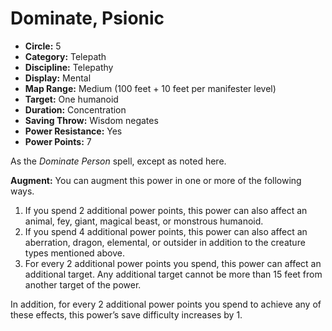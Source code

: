 # Dominate, Psionic

- **Circle:** 5
- **Category:** Telepath
- **Discipline:** Telepathy
- **Display:** Mental
- **Map Range:** Medium (100 feet + 10 feet per manifester level)
- **Target:** One humanoid
- **Duration:** Concentration
- **Saving Throw:** Wisdom negates
- **Power Resistance:** Yes
- **Power Points:** 7

As the *Dominate Person* spell, except as noted here.

**Augment:** You can augment this power in one or more of the following ways.

1. If you spend 2 additional power points, this power can also affect an animal, fey, giant, magical beast, or monstrous humanoid.
2. If you spend 4 additional power points, this power can also affect an aberration, dragon, elemental, or outsider in addition to the creature types mentioned above.
3. For every 2 additional power points you spend, this power can affect an additional target. Any additional target cannot be more than 15 feet from another target of the power.

In addition, for every 2 additional power points you spend to achieve any of these effects, this power’s save difficulty increases by 1.
